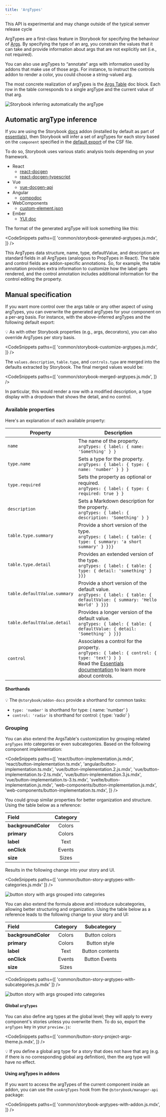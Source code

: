 ```yaml
---
title: 'ArgTypes'
---
```


<div class="aside">

This API is experimental and may change outside of the typical semver release cycle

</div>

ArgTypes are a first-class feature in Storybook for specifying the behaviour of [Args](../writing-stories/args.md). By specifying the type of an arg, you constrain the values that it can take and provide information about args that are not explicitly set (i.e., not required).

You can also use argTypes to “annotate” args with information used by addons that make use of those args. For instance, to instruct the controls addon to render a color, you could choose a string-valued arg.

The most concrete realization of argTypes is the [Args Table](../writing-docs/doc-block-argstable.md) doc block. Each row in the table corresponds to a single argType and the current value of that arg.

![Storybook inferring automatically the argType](./argstable.png)

## Automatic argType inference

If you are using the Storybook [docs](../writing-docs/introduction.md) addon (installed by default as part of [essentials](../essentials/introduction.md)), then Storybook will infer a set of argTypes for each story based on the `component` specified in the [default export](./csf.md#default-export) of the CSF file.

To do so, Storybook uses various static analysis tools depending on your framework.

- React
  - [react-docgen](https://github.com/reactjs/react-docgen)
  - [react-docgen-typescript](https://github.com/styleguidist/react-docgen-typescript)
- Vue
  - [vue-docgen-api](https://github.com/vue-styleguidist/vue-styleguidist/tree/dev/packages/vue-docgen-api)
- Angular
  - [compodoc](https://compodoc.app/)
- WebComponents
  - [custom-element.json](https://github.com/webcomponents/custom-elements-json)
- Ember
  - [YUI doc](https://github.com/ember-learn/ember-cli-addon-docs-yuidoc#documenting-components)

The format of the generated argType will look something like this:

<!-- prettier-ignore-start -->

<CodeSnippets
  paths={[
    'common/storybook-generated-argtypes.js.mdx',
  ]}
/>

<!-- prettier-ignore-end -->

This ArgTypes data structure, name, type, defaultValue, and description are standard fields in all ArgTypes (analogous to PropTypes in React). The table and control fields are addon-specific annotations. So, for example, the table annotation provides extra information to customize how the label gets rendered, and the control annotation includes additional information for the control editing the property.

## Manual specification

If you want more control over the args table or any other aspect of using argTypes, you can overwrite the generated argTypes for your component on a per-arg basis. For instance, with the above-inferred argTypes and the following default export:

<div class="aside">
💡 As with other Storybook properties (e.g., args, decorators), you can also override ArgTypes per story basis.
</div>

<!-- prettier-ignore-start -->

<CodeSnippets
  paths={[
    'common/storybook-customize-argtypes.js.mdx',
  ]}
/>

<!-- prettier-ignore-end -->

The `values.description`, `table.type`, and `controls.type` are merged into the defaults extracted by Storybook. The final merged values would be:

<!-- prettier-ignore-start -->

<CodeSnippets
  paths={[
    'common/storybook-merged-argtypes.js.mdx',
  ]}
/>

<!-- prettier-ignore-end -->

In particular, this would render a row with a modified description, a type display with a dropdown that shows the detail, and no control.

### Available properties

Here's an explanation of each available property:

| Property                     | Description                                                                                                                                                                                        |
| ---------------------------- | -------------------------------------------------------------------------------------------------------------------------------------------------------------------------------------------------- |
| `name`                       | The name of the property. <br/> `argTypes: { label: { name: 'Something' } }`                                                                                                                       |
| `type.name`                  | Sets a type for the property. <br/> `argTypes: { label: { type: { name: 'number' } } }`                                                                                                            |
| `type.required`              | Sets the property as optional or required. <br/> `argTypes: { label: { type: { required: true } }`                                                                                                 |
| `description`                | Sets a Markdown description for the property. <br/> `argTypes: { label: { description: 'Something' } }`                                                                                            |
| `table.type.summary`         | Provide a short version of the type. <br/> `argTypes: { label: { table: { type: { summary: 'a short summary' } }}}`                                                                                |
| `table.type.detail`          | Provides an extended version of the type. <br/> `argTypes: { label: { table: { type: { detail: 'something' } }}}`                                                                                  |
| `table.defaultValue.summary` | Provide a short version of the default value. <br/> `argTypes: { label: { table: { defaultValue: { summary: 'Hello World' } }}}`                                                                   |
| `table.defaultValue.detail`  | Provides a longer version of the default value. <br/> `argTypes: { label: { table: { defaultValue: { detail: 'Something' } }}}`                                                                    |
| `control`                    | Associates a control for the property. <br/> `argTypes: { label: { control: { type: 'text'} } }` <br/>Read the [Essentials documentation](../essentials/controls.md) to learn more about controls. |

#### Shorthands

<div class="aside">

💡 The `@storybook/addon-docs` provide a shorthand for common tasks:

- `type: 'number'` is shorthand for type: { name: 'number' }
- `control: 'radio'` is shorthand for control: { type: 'radio' }

</div>

### Grouping

You can also extend the ArgsTable's customization by grouping related `argTypes` into categories or even subcategories. Based on the following component implementation:

<!-- prettier-ignore-start -->

<CodeSnippets
  paths={[
    'react/button-implementation.js.mdx',
    'react/button-implementation.ts.mdx',
    'angular/button-implementation.ts.mdx',
    'vue/button-implementation.2.js.mdx',
    'vue/button-implementation.ts-2.ts.mdx',
    'vue/button-implementation.3.js.mdx',
    'vue/button-implementation.ts-3.ts.mdx',
    'svelte/button-implementation.js.mdx',
    'web-components/button-implementation.js.mdx',
    'web-components/button-implementation.ts.mdx',
  ]}
/>

<!-- prettier-ignore-end -->

You could group similar properties for better organization and structure. Using the table below as a reference:

| Field               | Category |
| :------------------ | :------: |
| **backgroundColor** |  Colors  |
| **primary**         |  Colors  |
| **label**           |   Text   |
| **onClick**         |  Events  |
| **size**            |  Sizes   |

Results in the following change into your story and UI.

<!-- prettier-ignore-start -->

<CodeSnippets
  paths={[
    'common/button-story-argtypes-with-categories.js.mdx'
  ]}
/>

<!-- prettier-ignore-end -->

![button story with args grouped into categories](./button-args-grouped-categories.png)

You can also extend the formula above and introduce subcategories, allowing better structuring and organization. Using the table below as a reference leads to the following change to your story and UI:

| Field               | Category |   Subcategory   |
| :------------------ | :------: | :-------------: |
| **backgroundColor** |  Colors  |  Button colors  |
| **primary**         |  Colors  |  Button style   |
| **label**           |   Text   | Button contents |
| **onClick**         |  Events  |  Button Events  |
| **size**            |  Sizes   |                 |

<!-- prettier-ignore-start -->

<CodeSnippets
  paths={[
    'common/button-story-argtypes-with-subcategories.js.mdx'
  ]}
/>

<!-- prettier-ignore-end -->

![button story with args grouped into categories](./button-args-grouped-subcategories.png)

#### Global `argTypes`

You can also define arg types at the global level; they will apply to every component's stories unless you overwrite them. To do so, export the `argTypes` key in your `preview.js`:

<!-- prettier-ignore-start -->

<CodeSnippets
  paths={[
    'common/button-story-project-args-theme.js.mdx',
  ]}
/>

<!-- prettier-ignore-end -->

<div class="aside">
💡 If you define a global arg type for a story that does not have that arg (e.g. if there is no corresponding global arg definition), then the arg type will have no effect.
</div>

#### Using argTypes in addons

If you want to access the argTypes of the current component inside an addon, you can use the `useArgTypes` hook from the `@storybook/manager-api` package:

<!-- prettier-ignore-start -->

<CodeSnippets
  paths={[
    'common/storybook-argtypes-with-addon.js.mdx',
  ]}
/>

<!-- prettier-ignore-end -->

